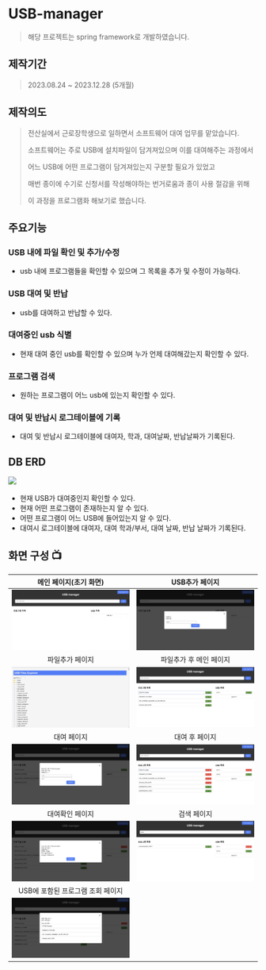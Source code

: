 


# USB-manager
> 해당 프로젝트는 spring framework로 개발하였습니다.

## 제작기간
>2023.08.24 ~ 2023.12.28 (5개월)

## 제작의도
> 전산실에서 근로장학생으로 일하면서 소프트웨어 대여 업무를 맡았습니다.
>  
> 소프트웨어는 주로 USB에 설치파일이 담겨져있으며 이를 대여해주는 과정에서
>   
> 어느 USB에 어떤 프로그램이 담겨져있는지 구분할 필요가 있었고
>  
> 매번 종이에 수기로 신청서를 작성해야하는 번거로움과 종이 사용 절감을 위해
>   
> 이 과정을 프로그램화 해보기로 했습니다.

## 주요기능

### USB 내에 파일 확인 및 추가/수정
- usb 내에 프로그램들을 확인할 수 있으며 그 목록을 추가 및 수정이 가능하다.

### USB 대여 및 반납
- usb를 대여하고 반납할 수 있다.

### 대여중인 usb 식별
- 현재 대여 중인 usb를 확인할 수 있으며 누가 언제 대여해갔는지 확인할 수 있다.

### 프로그램 검색
- 원하는 프로그램이 어느 usb에 있는지 확인할 수 있다.

### 대여 및 반납시 로그테이블에 기록
- 대여 및 반납시 로그테이블에 대여자, 학과, 대여날짜, 반납날짜가 기록된다.

## DB ERD
<img width="700" src=https://github.com/ITak21/USB-manager/assets/118645678/d1687660-6948-40e8-bc97-4d1fa5c76101>

- 현재 USB가 대여중인지 확인할 수 있다.
- 현재 어떤 프로그램이 존재하는지 알 수 있다.
- 어떤 프로그램이 어느 USB에 들어있는지 알 수 있다.
- 대여시 로그테이블에 대여자, 대여 학과/부서, 대여 날짜, 반납 날짜가 기록된다.

## 화면 구성 📺
| 메인 페이지(초기 화면)  |  USB추가 페이지   |
| :-------------------------------------------: | :------------: |
| <img width="329" src="images/usb-manager 초기화면.jpg">|  <img width="329" src="images/usb-manager usb추가화면.jpg">|  
| 파일추가 페이지  |   파일추가 후 메인 페이지   |  
| <img width="329" src="images/usb-manager 파일추가화면.jpg">| <img width="329" src="images/usb-manager 파일추가된화면.jpg">|
| 대여 페이지  |  대여 후 페이지  |
| <img width="329" src="images/usb-manager 대여화면.jpg">| <img width="329" src="images/usb-manager 대여후화면.jpg">|
| 대여확인 페이지 | 검색 페이지  |
| <img width="329" src="images/usb-manager 대여확인화면.jpg">| <img width="329" src="images/usb-manager 검색화면.jpg">|
| USB에 포함된 프로그램 조회 페이지|
| <img width="329" src="images/usb-manager usb에 포함된 프로그램들.jpg">|
